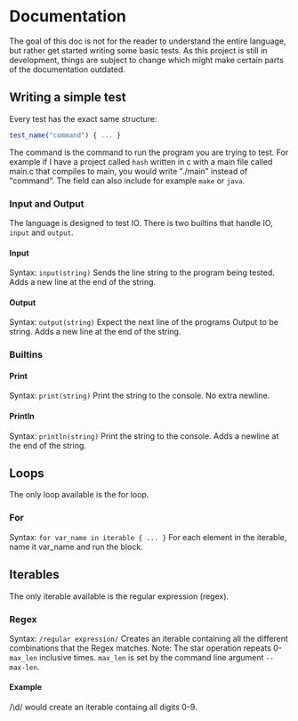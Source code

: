 # Documentation
The goal of this doc is not for the reader to understand the entire language, but rather get started writing some basic tests. As this project  is still in development, things are subject to change which might make certain parts of the documentation outdated.

## Writing a simple test
Every test has the exact same structure:
```javascript
test_name("command") { ... }
```
The command is the command to run the program you are trying to test. For example if I have a project called `hash` written in c with a main file called main.c that compiles to main, you would write "./main" instead of "command". The field can also include for example `make` or `java`.

### Input and Output
The language is designed to test IO. There is two builtins that handle IO, `input` and `output`.

#### Input
Syntax: `input(string)`
Sends the line string to the program being tested. Adds a new line at the end of the string. 

#### Output
Syntax: `output(string)`
Expect the next line of the programs Output to be string. Adds a new line at the end of the string.

### Builtins
#### Print
Syntax: `print(string)`
Print the string to the console. No extra newline.

#### Println
Syntax: `println(string)`
Print the string to the console. Adds a newline at the end of the string.

## Loops
The only loop available is the for loop.

### For
Syntax: `for var_name in iterable { ... }`
For each element in the iterable, name it var_name and run the block.

## Iterables
The only iterable available is the regular expression (regex).

### Regex
Syntax: `/regular expression/`
Creates an iterable containing all the different combinations that the Regex matches. Note: The star operation repeats 0-`max_len` inclusive times. `max_len` is set by the command line argument `--max-len`.

#### Example
/\d/ would create an iterable containg all digits 0-9.
